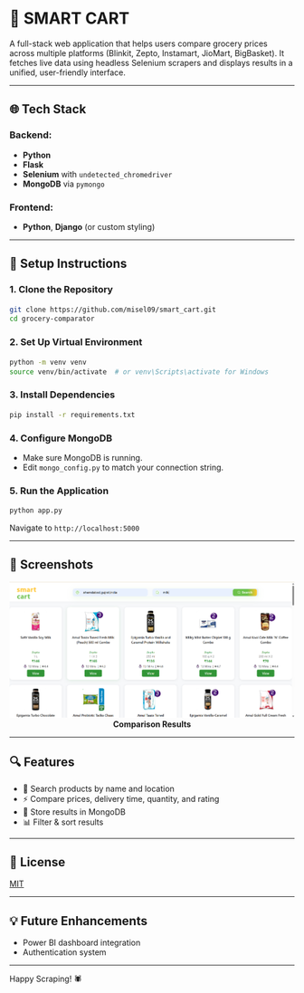 # 🛒 SMART CART

A full-stack web application that helps users compare grocery prices across multiple platforms (Blinkit, Zepto, Instamart, JioMart, BigBasket). It fetches live data using headless Selenium scrapers and displays results in a unified, user-friendly interface.

---

## 🌐 Tech Stack

### Backend:

* **Python**
* **Flask**
* **Selenium** with `undetected_chromedriver`
* **MongoDB** via `pymongo`

### Frontend:

* **Python**, **Django** (or custom styling)

---

## 🔧 Setup Instructions

### 1. Clone the Repository

```bash
git clone https://github.com/misel09/smart_cart.git
cd grocery-comparator
```

### 2. Set Up Virtual Environment

```bash
python -m venv venv
source venv/bin/activate  # or venv\Scripts\activate for Windows
```

### 3. Install Dependencies

```bash
pip install -r requirements.txt
```

### 4. Configure MongoDB

* Make sure MongoDB is running.
* Edit `mongo_config.py` to match your connection string.

### 5. Run the Application

```bash
python app.py
```

Navigate to `http://localhost:5000`

---

## 📸 Screenshots
</div>

<div align="center">
  <img src="screenshots/result.png" width="600" />
  <br />
  <b>Comparison Results</b>
</div>

---

## 🔍 Features

* 🔎 Search products by name and location
* ⚡ Compare prices, delivery time, quantity, and rating
* 💾 Store results in MongoDB
* 📊 Filter & sort results

---

## 📜 License

[MIT](https://choosealicense.com/licenses/mit/)

---

## 💡 Future Enhancements

* Power BI dashboard integration
* Authentication system
  
---

Happy Scraping! 🕷️
